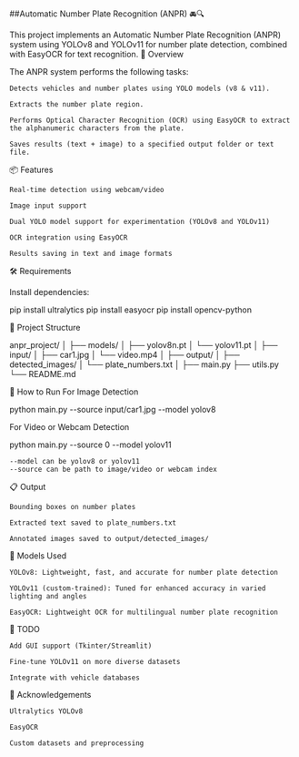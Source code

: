 ##Automatic Number Plate Recognition (ANPR) 🚘🔍

This project implements an Automatic Number Plate Recognition (ANPR) system using YOLOv8 and YOLOv11 for number plate detection, combined with EasyOCR for text recognition.
🧠 Overview

The ANPR system performs the following tasks:

    Detects vehicles and number plates using YOLO models (v8 & v11).

    Extracts the number plate region.

    Performs Optical Character Recognition (OCR) using EasyOCR to extract the alphanumeric characters from the plate.

    Saves results (text + image) to a specified output folder or text file.

📦 Features

    Real-time detection using webcam/video

    Image input support

    Dual YOLO model support for experimentation (YOLOv8 and YOLOv11)

    OCR integration using EasyOCR

    Results saving in text and image formats

🛠 Requirements

Install dependencies:

pip install ultralytics
pip install easyocr
pip install opencv-python

📁 Project Structure

anpr_project/
│
├── models/
│   ├── yolov8n.pt
│   └── yolov11.pt
│
├── input/
│   ├── car1.jpg
│   └── video.mp4
│
├── output/
│   ├── detected_images/
│   └── plate_numbers.txt
│
├── main.py
├── utils.py
└── README.md

🚀 How to Run
For Image Detection

python main.py --source input/car1.jpg --model yolov8

For Video or Webcam Detection

python main.py --source 0 --model yolov11

    --model can be yolov8 or yolov11
    --source can be path to image/video or webcam index

📋 Output

    Bounding boxes on number plates

    Extracted text saved to plate_numbers.txt

    Annotated images saved to output/detected_images/

🧪 Models Used

    YOLOv8: Lightweight, fast, and accurate for number plate detection

    YOLOv11 (custom-trained): Tuned for enhanced accuracy in varied lighting and angles

    EasyOCR: Lightweight OCR for multilingual number plate recognition

📌 TODO

    Add GUI support (Tkinter/Streamlit)

    Fine-tune YOLOv11 on more diverse datasets

    Integrate with vehicle databases

🙌 Acknowledgements

    Ultralytics YOLOv8

    EasyOCR

    Custom datasets and preprocessing
